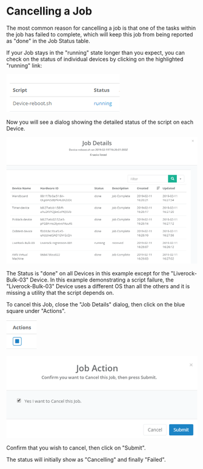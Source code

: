 # Cancelling a Job

The most common reason for cancelling a job is that one of the tasks within the job has failed to complete, which will keep this job from being reported as "done" in the Job Status table.

If your Job stays in the "running" state longer than you expect, you can check on the status of individual devices by clicking on the highlighted "running" link:

![](../../.gitbook/assets/image%20%2816%29.png)

Now you will see a dialog showing the detailed status of the script on each Device.

![](../../.gitbook/assets/image%20%2848%29.png)

The Status is "done" on all Devices in this example except for the "Liverock-Bulk-03" Device.  In this example demonstrating a script failure, the "Liverock-Bulk-03" Device uses a different OS than all the others and it is missing a utility that the script depends on.

To cancel this Job, close the "Job Details" dialog, then click on the blue square under "Actions".

![](../../.gitbook/assets/image%20%2812%29.png)

![](../../.gitbook/assets/image%20%28131%29.png)

Confirm that you wish to cancel, then click on "Submit".

The status will initially show as "Cancelling" and finally "Failed".

